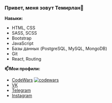 ### Привет, меня зовут Темирлан👋

**Навыки:**
- HTML, CSS
- SASS, SCSS
- Bootstrap
- JavaScript
- Базы данных (PostgreSQL, MySQL, MongoDB)
- Git
- React, Routing

**📫Мои профили:**
 - [CodeWars](https://www.codewars.com/users/temeralint) [![codewars](https://www.codewars.com/users/temeralint/badges/micro)](https://www.codewars.com/users/temeralint) 
- [VK](https://vk.com/temeralin)
- [Telegram](https://t.me/temeralin)
- [Instagram](https://www.instagram.com/temeralint/)




